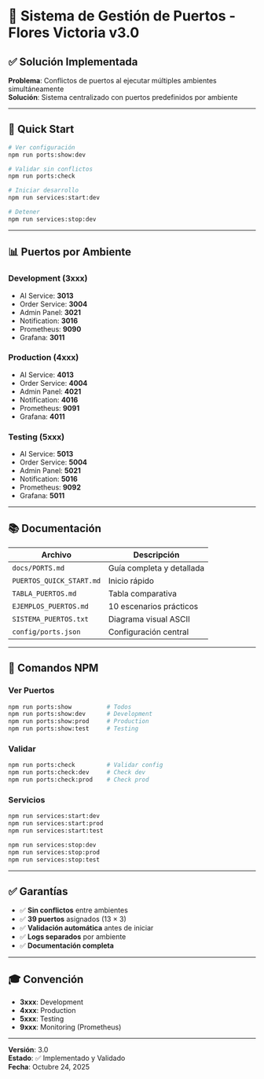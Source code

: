 # 🔧 Sistema de Gestión de Puertos - Flores Victoria v3.0

## ✅ Solución Implementada

**Problema**: Conflictos de puertos al ejecutar múltiples ambientes simultáneamente  
**Solución**: Sistema centralizado con puertos predefinidos por ambiente

---

## 🎯 Quick Start

```bash
# Ver configuración
npm run ports:show:dev

# Validar sin conflictos
npm run ports:check

# Iniciar desarrollo
npm run services:start:dev

# Detener
npm run services:stop:dev
```

---

## 📊 Puertos por Ambiente

### Development (3xxx)
- AI Service: **3013**
- Order Service: **3004**
- Admin Panel: **3021**
- Notification: **3016**
- Prometheus: **9090**
- Grafana: **3011**

### Production (4xxx)
- AI Service: **4013**
- Order Service: **4004**
- Admin Panel: **4021**
- Notification: **4016**
- Prometheus: **9091**
- Grafana: **4011**

### Testing (5xxx)
- AI Service: **5013**
- Order Service: **5004**
- Admin Panel: **5021**
- Notification: **5016**
- Prometheus: **9092**
- Grafana: **5011**

---

## 📚 Documentación

| Archivo | Descripción |
|---------|-------------|
| `docs/PORTS.md` | Guía completa y detallada |
| `PUERTOS_QUICK_START.md` | Inicio rápido |
| `TABLA_PUERTOS.md` | Tabla comparativa |
| `EJEMPLOS_PUERTOS.md` | 10 escenarios prácticos |
| `SISTEMA_PUERTOS.txt` | Diagrama visual ASCII |
| `config/ports.json` | Configuración central |

---

## 🚀 Comandos NPM

### Ver Puertos
```bash
npm run ports:show          # Todos
npm run ports:show:dev      # Development
npm run ports:show:prod     # Production
npm run ports:show:test     # Testing
```

### Validar
```bash
npm run ports:check         # Validar config
npm run ports:check:dev     # Check dev
npm run ports:check:prod    # Check prod
```

### Servicios
```bash
npm run services:start:dev
npm run services:start:prod
npm run services:start:test

npm run services:stop:dev
npm run services:stop:prod
npm run services:stop:test
```

---

## ✅ Garantías

- ✅ **Sin conflictos** entre ambientes
- ✅ **39 puertos** asignados (13 × 3)
- ✅ **Validación automática** antes de iniciar
- ✅ **Logs separados** por ambiente
- ✅ **Documentación completa**

---

## 🎓 Convención

- **3xxx**: Development
- **4xxx**: Production  
- **5xxx**: Testing
- **9xxx**: Monitoring (Prometheus)

---

**Versión**: 3.0  
**Estado**: ✅ Implementado y Validado  
**Fecha**: Octubre 24, 2025
